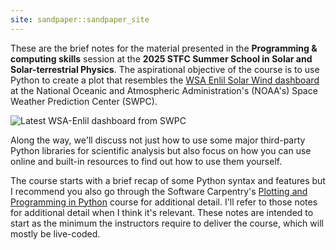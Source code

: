 ```yaml
---
site: sandpaper::sandpaper_site
---
```


These are the brief notes for the material presented in the **Programming & computing skills** session
at the **2025 STFC Summer School in Solar and Solar-terrestrial Physics**.
The aspirational objective of the course is to use Python to create a plot that resembles the
[WSA Enlil Solar Wind dashboard](https://www.swpc.noaa.gov/products/wsa-enlil-solar-wind-prediction)
at the National Oceanic and Atmospheric Administration's (NOAA's) Space Weather Prediction Center (SWPC).

![Latest WSA-Enlil dashboard from SWPC](https://services.swpc.noaa.gov/images/animations/enlil/latest.jpg)

Along the way, we'll discuss not just how to use some major third-party Python libraries for scientific analysis
but also focus on how you can use online and built-in resources to find out how to use them yourself.

The course starts with a brief recap of some Python syntax and features but I recommend you also
go through the Software Carpentry's [Plotting and Programming in Python](https://swcarpentry.github.io/python-novice-gapminder/) course for additional detail.
I'll refer to those notes for additional detail when I think it's relevant.
These notes are intended to start as the minimum the instructors require to deliver the course, which will mostly be live-coded.
